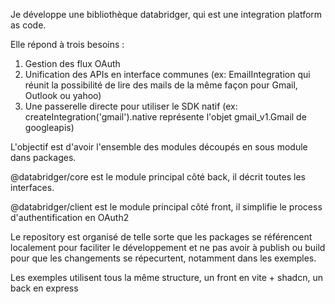 Je développe une bibliothèque databridger, qui est une integration platform as code.

Elle répond à trois besoins :

1. Gestion des flux OAuth
2. Unification des APIs en interface communes (ex: EmailIntegration qui réunit la possibilité de lire des mails de la même façon pour Gmail, Outlook ou yahoo)
3. Une passerelle directe pour utiliser le SDK natif (ex: createIntegration('gmail').native représente l'objet gmail_v1.Gmail de googleapis)

L'objectif est d'avoir l'ensemble des modules découpés en sous module dans packages.

@databridger/core est le module principal côté back, il décrit toutes les interfaces.

@databridger/client est le module principal côté front, il simplifie le process d'authentification en OAuth2

Le repository est organisé de telle sorte que les packages se référencent localement pour faciliter le développement et ne pas avoir à publish ou build pour que les changements se répecurtent, notamment dans les exemples.

Les exemples utilisent tous la même structure, un front en vite + shadcn, un back en express
